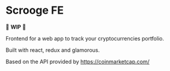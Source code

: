 # Scrooge FE
🔧 **WIP** 🔨

Frontend for a web app to track your cryptocurrencies portfolio.

Built with react, redux and glamorous.

Based on the API provided by https://coinmarketcap.com/
